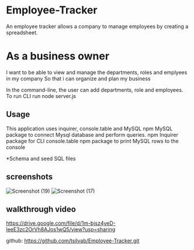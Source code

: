 # Employee-Tracker
An employee tracker allows a company to manage employees by creating a spreadsheet.

# As a business owner
I want to be able to view and manage the departments, roles and emplyees in my company
So that i can organize and plan my business

In the command-line, the user can add departments, role and employees. 
To run CLI run node server.js

## Usage
This application uses inquirer, console.table and MySQL
npm MySQL package to connect Mysql database and perform queries.
npm Inquirer package for CLI
console.table npm package to print MySQL rows to the console

*Schema and seed SQL files


## screenshots
![Screenshot (19)](https://user-images.githubusercontent.com/78382681/117546626-586a2180-aff9-11eb-8aa3-117efe619ea3.png)
![Screenshot (17)](https://user-images.githubusercontent.com/78382681/117546633-5c963f00-aff9-11eb-85f6-4f87eb4e3381.png)

## walkthrough video
https://drive.google.com/file/d/1m-bjsz4yeD-leeE3zc2OrVh8AJos1wQ5/view?usp=sharing


github: https://github.com/tsilvab/Employee-Tracker.git
